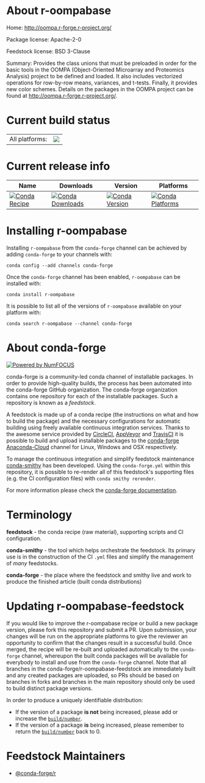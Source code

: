 About r-oompabase
=================

Home: http://oompa.r-forge.r-project.org/

Package license: Apache-2-0

Feedstock license: BSD 3-Clause

Summary: Provides the class unions that must be preloaded in order for the basic tools in the OOMPA (Object-Oriented  Microarray and Proteomics Analysis) project to be defined and loaded. It also includes vectorized operations for row-by-row means, variances, and t-tests. Finally, it provides new color schemes. Details on the packages in the OOMPA project can be found at <http://oompa.r-forge.r-project.org/>.



Current build status
====================


<table><tr><td>All platforms:</td>
    <td>
      <a href="https://dev.azure.com/conda-forge/feedstock-builds/_build/latest?definitionId=1407&branchName=master">
        <img src="https://dev.azure.com/conda-forge/feedstock-builds/_apis/build/status/r-oompabase-feedstock?branchName=master">
      </a>
    </td>
  </tr>
</table>

Current release info
====================

| Name | Downloads | Version | Platforms |
| --- | --- | --- | --- |
| [![Conda Recipe](https://img.shields.io/badge/recipe-r--oompabase-green.svg)](https://anaconda.org/conda-forge/r-oompabase) | [![Conda Downloads](https://img.shields.io/conda/dn/conda-forge/r-oompabase.svg)](https://anaconda.org/conda-forge/r-oompabase) | [![Conda Version](https://img.shields.io/conda/vn/conda-forge/r-oompabase.svg)](https://anaconda.org/conda-forge/r-oompabase) | [![Conda Platforms](https://img.shields.io/conda/pn/conda-forge/r-oompabase.svg)](https://anaconda.org/conda-forge/r-oompabase) |

Installing r-oompabase
======================

Installing `r-oompabase` from the `conda-forge` channel can be achieved by adding `conda-forge` to your channels with:

```
conda config --add channels conda-forge
```

Once the `conda-forge` channel has been enabled, `r-oompabase` can be installed with:

```
conda install r-oompabase
```

It is possible to list all of the versions of `r-oompabase` available on your platform with:

```
conda search r-oompabase --channel conda-forge
```


About conda-forge
=================

[![Powered by NumFOCUS](https://img.shields.io/badge/powered%20by-NumFOCUS-orange.svg?style=flat&colorA=E1523D&colorB=007D8A)](http://numfocus.org)

conda-forge is a community-led conda channel of installable packages.
In order to provide high-quality builds, the process has been automated into the
conda-forge GitHub organization. The conda-forge organization contains one repository
for each of the installable packages. Such a repository is known as a *feedstock*.

A feedstock is made up of a conda recipe (the instructions on what and how to build
the package) and the necessary configurations for automatic building using freely
available continuous integration services. Thanks to the awesome service provided by
[CircleCI](https://circleci.com/), [AppVeyor](https://www.appveyor.com/)
and [TravisCI](https://travis-ci.org/) it is possible to build and upload installable
packages to the [conda-forge](https://anaconda.org/conda-forge)
[Anaconda-Cloud](https://anaconda.org/) channel for Linux, Windows and OSX respectively.

To manage the continuous integration and simplify feedstock maintenance
[conda-smithy](https://github.com/conda-forge/conda-smithy) has been developed.
Using the ``conda-forge.yml`` within this repository, it is possible to re-render all of
this feedstock's supporting files (e.g. the CI configuration files) with ``conda smithy rerender``.

For more information please check the [conda-forge documentation](https://conda-forge.org/docs/).

Terminology
===========

**feedstock** - the conda recipe (raw material), supporting scripts and CI configuration.

**conda-smithy** - the tool which helps orchestrate the feedstock.
                   Its primary use is in the construction of the CI ``.yml`` files
                   and simplify the management of *many* feedstocks.

**conda-forge** - the place where the feedstock and smithy live and work to
                  produce the finished article (built conda distributions)


Updating r-oompabase-feedstock
==============================

If you would like to improve the r-oompabase recipe or build a new
package version, please fork this repository and submit a PR. Upon submission,
your changes will be run on the appropriate platforms to give the reviewer an
opportunity to confirm that the changes result in a successful build. Once
merged, the recipe will be re-built and uploaded automatically to the
`conda-forge` channel, whereupon the built conda packages will be available for
everybody to install and use from the `conda-forge` channel.
Note that all branches in the conda-forge/r-oompabase-feedstock are
immediately built and any created packages are uploaded, so PRs should be based
on branches in forks and branches in the main repository should only be used to
build distinct package versions.

In order to produce a uniquely identifiable distribution:
 * If the version of a package **is not** being increased, please add or increase
   the [``build/number``](https://conda.io/docs/user-guide/tasks/build-packages/define-metadata.html#build-number-and-string).
 * If the version of a package **is** being increased, please remember to return
   the [``build/number``](https://conda.io/docs/user-guide/tasks/build-packages/define-metadata.html#build-number-and-string)
   back to 0.

Feedstock Maintainers
=====================

* [@conda-forge/r](https://github.com/conda-forge/r/)


